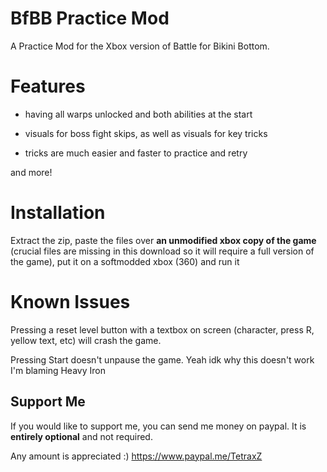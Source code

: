 # BfBB Practice Mod
A Practice Mod for the Xbox version of Battle for Bikini Bottom.

# Features

- having all warps unlocked and both abilities at the start

- visuals for boss fight skips, as well as visuals for key tricks

- tricks are much easier and faster to practice and retry

and more!

# Installation 

Extract the zip, paste the files over **an unmodified xbox copy of the game** (crucial files are missing in this download so it will require a full version of the game), put it on a softmodded xbox (360) and run it

# Known Issues

 Pressing a reset level button with a textbox on screen (character, press R, yellow text, etc) will crash the game.

 Pressing Start doesn't unpause the game.   Yeah idk why this doesn't work I'm blaming Heavy Iron





## Support Me 
If you would like to support me, you can send me money on paypal. It is **entirely optional** and not required. 

Any amount is appreciated :) https://www.paypal.me/TetraxZ
